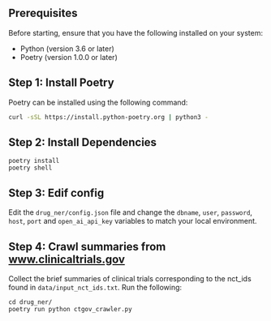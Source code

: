## Prerequisites

Before starting, ensure that you have the following installed on your system:
- Python (version 3.6 or later)
- Poetry (version 1.0.0 or later)

## Step 1: Install Poetry

Poetry can be installed using the following command:

```sh
curl -sSL https://install.python-poetry.org | python3 -
```

## Step 2: Install Dependencies

```
poetry install
poetry shell
```

## Step 3: Edif config
Edit the `drug_ner/config.json` file and change the `dbname`, `user`, `password`, `host`, `port` and `open_ai_api_key` variables to match your local environment.

## Step 4: Crawl summaries from www.clinicaltrials.gov
Collect the brief summaries of clinical trials corresponding to the nct_ids found in `data/input_nct_ids.txt`. Run the following: 

```
cd drug_ner/
poetry run python ctgov_crawler.py
```
